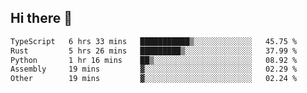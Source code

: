 ## Hi there 👋

<!--
**whirlun/whirlun** is a ✨ _special_ ✨ repository because its `README.md` (this file) appears on your GitHub profile.

Here are some ideas to get you started:

- 🔭 I’m currently working on ...
- 🌱 I’m currently learning ...
- 👯 I’m looking to collaborate on ...
- 🤔 I’m looking for help with ...
- 💬 Ask me about ...
- 📫 How to reach me: ...
- 😄 Pronouns: ...
- ⚡ Fun fact: ...
-->
<!--START_SECTION:waka-->

```txt
TypeScript   6 hrs 33 mins   ███████████▒░░░░░░░░░░░░░   45.75 %
Rust         5 hrs 26 mins   █████████▒░░░░░░░░░░░░░░░   37.99 %
Python       1 hr 16 mins    ██▒░░░░░░░░░░░░░░░░░░░░░░   08.92 %
Assembly     19 mins         ▓░░░░░░░░░░░░░░░░░░░░░░░░   02.29 %
Other        19 mins         ▓░░░░░░░░░░░░░░░░░░░░░░░░   02.24 %
```

<!--END_SECTION:waka-->
